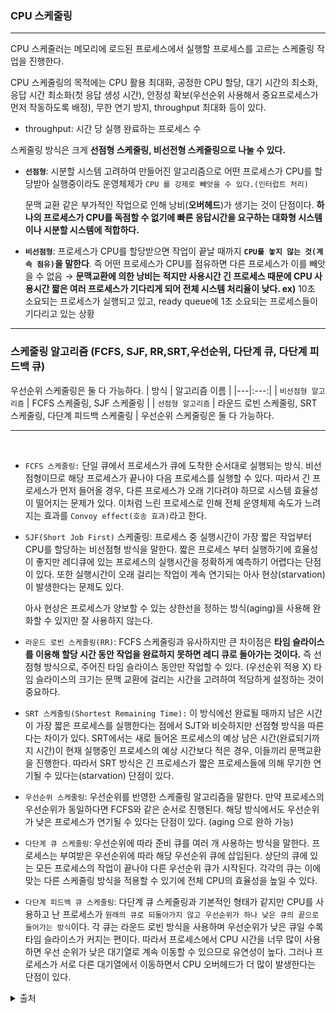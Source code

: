 ### CPU 스케줄링
---
CPU 스케줄러는 메모리에 로드된 프로세스에서 실행할 프로세스를 고르는 스케줄링 작업을 진행한다. 

CPU 스케줄링의 목적에는 CPU 활용 최대화, 공정한 CPU 할당, 대기 시간의 최소화, 응답 시간 최소화(첫 응답 생성 시간), 안정성 확보(우선순위 사용해서 중요프로세스가 먼저 작동하도록 배정), 무한 연기 방지, throughput 최대화 등이 있다.
- throughput: 시간 당 실행 완료하는 프로세스 수


스케줄링 방식은 크게 **선점형 스케줄링, 비선전형 스케줄링으로 나눌 수 있다.** 

- **`선점형`**: 시분할 시스템 고려하여 만들어진 알고리즘으로 어떤 프로세스가 CPU를 할당받아 실행중이라도 운영체제가 `CPU 를 강제로 빼앗을 수 있다.(인터럽트 처리)`

    문맥 교환 같은 부가적인 작업으로 인해 낭비(**오버헤드**)가 생기는 것이 단점이다. **하나의 프로세스가 CPU를 독점할 수 없기에 빠른 응답시간을 요구하는 대화형 시스템이나 시분할 시스템에 적합하다.**
- **`비선점형`**: 프로세스가 CPU를 할당받으면 작업이 끝날 때까지 **`CPU를 놓지 않는 것(계속 점유)`을 말한다**. 즉 어떤 프로세스가 CPU를 점유하면 다른 프로세스가 이를 빼앗을 수 없음 → **문맥교환에 의한 낭비는 적지만 사용시간 긴 프로세스 때문에 CPU 사용시간 짧은 여러 프로세스가 기다리게 되어 전체 시스템 처리율이 낮다.  ex)** 10초 소요되는 프로세스가 실행되고 있고, ready queue에 1초 소요되는 프로세스들이 기다리고 있는 상황

---
### 스케줄링 알고리즘 (FCFS, SJF, RR,SRT,우선순위, 다단계 큐, 다단계 피드백 큐)

우선순위 스케줄링은 둘 다 가능하다.
| 방식 | 알고리즘 이름 |
|---|:---:|
| `비선점형 알고리즘` | FCFS 스케줄링, SJF 스케줄링 | 
| `선점형 알고리즘` | 라운드 로빈 스케줄링, SRT 스케줄링, 다단계 피드백 스케줄링 | 
우선순위 스케줄링은 둘 다 가능하다.

*****
<br>

- `FCFS 스케줄링:` 단일 큐에서 프로세스가 큐에 도착한 순서대로 실행되는 방식. 비선점형이므로 해당 프로세스가 끝나야 다음 프로세스를 실행할 수 있다. 따라서 긴 프로세스가 먼저 들어올 경우, 다른 프로세스가 오래 기다려야 하므로 시스템 효율성이 떨어지는 문제가 있다. 이처럼 느린 프로세스로 인해 전체 운영체제 속도가 느려지는 효과를 `Convoy effect(호송 효과)`라고 한다.
- `SJF(Short Job First)` 스케줄링: 프로세스 중 실행시간이 가장 짧은 작업부터 CPU를 할당하는 비선점형 방식을 말한다.  짧은 프로세스 부터 실행하기에 효율성이 좋지만 레디큐에 있는 프로세스의 실행시간을 정확하게 예측하기 어렵다는 단점이 있다. 또한 실행시간이 오래 걸리는 작업이 계속 연기되는 아사 현상(starvation)이 발생한다는 문제도 있다.

    아사 현상은 프로세스가 양보할 수 있는 상한선을 정하는 방식(aging)을 사용해 완화할 수 있지만 잘 사용하지 않는다.

- `라운드 로빈 스케줄링(RR)`: FCFS 스케줄링과 유사하지만 큰 차이점은 **타임 슬라이스를 이용해 할당 시간 동안 작업을 완료하지 못하면  레디 큐로 돌아가는 것이다.** 즉 선점형 방식으로, 주어진 타임 슬라이스 동안만 작업할 수 있다. (우선순위 적용 X) 타임 슬라이스의 크기는 문맥 교환에 걸리는 시간을 고려하여 적당하게 설정하는 것이 중요하다.
- `SRT 스케줄링(Shortest Remaining Time):` 이 방식에선 완료될 때까지 남은 시간이 가장 짧은 프로세스를 실행한다는 점에서 SJT와 비슷하지만 선점형 방식을 따른다는 차이가 있다.
SRT에서는 새로 들어온 프로세스의 예상 남은 시간(완료되기까지 시간)이 현재 실행중인 프로세스의 예상 시간보다 적은 경우, 이들끼리 문맥교환을 진행한다. 따라서 SRT 방식은 긴 프로세스가 짧은 프로세스들에 의해 무기한 연기될 수 있다는(starvation) 단점이 있다.
- `우선순위 스케줄링`: 우선순위를 반영한 스케줄링 알고리즘을 말한다. 만약 프로세스의 우선순위가 동일하다면 FCFS와 같은 순서로 진행된다. 해당 방식에서도 우선순위가 낮은 프로세스가 연기될 수 있다는 단점이 있다. (aging 으로 완하 가능)

- `다단계 큐 스케줄링`: 우선순위에 따라 준비 큐를 여러 개 사용하는 방식을 말한다. 프로세스는 부여받은 우선순위에 따라 해당 우선순위 큐에 삽입된다. 상단의 큐에 있는 모든 프로세스의 작업이 끝나야 다른 우선순위 큐가 시작된다. 각각의 큐는 이에 맞는 다른 스케줄링 방식을 적용할 수 있기에 전체 CPU의 효율성을 높일 수 있다. 

- `다단계 피드백 큐 스케줄링`: 다단계 큐 스케줄링과 기본적인 형태가 같지만 CPU를 사용하고 난 프로세스가 `원래의 큐로 되돌아가지 않고 우선순위가 하나 낮은 큐의 끝으로 들어가는 방식`이다.
각 큐는 라운드 로빈 방식을 사용하며 우선순위가 낮은 큐일 수록 타임 슬라이스가 커지는 편이다. 따라서 프로세스에서 CPU 시간을 너무 많이 사용하면 우선 순위가 낮은 대기열로 계속 이동할 수 있으므로 유연성이 높다. 그러나 프로세스가 서로 다른 대기열에서 이동하면서 CPU 오버헤드가 더 많이 발생한다는 단점이 있다.

<details>
<summary>출처</summary>

- [https://www.tutorialspoint.com/operating_system/os_process_scheduling_qa3.htm](https://www.tutorialspoint.com/operating_system/os_process_scheduling_qa3.htm)

- [https://www.faceprep.in/operating-systems/operating-systems-convoy-effect/](https://www.faceprep.in/operating-systems/operating-systems-convoy-effect/)

- [https://www.geeksforgeeks.org/cpu-scheduling-in-operating-systems/?ref=rp](https://www.geeksforgeeks.org/cpu-scheduling-in-operating-systems/?ref=rp)

- [https://www.studytonight.com/operating-system/multilevel-queue-scheduling](https://www.studytonight.com/operating-system/multilevel-queue-scheduling)

- [https://www.studytonight.com/operating-system/multilevel-feedback-queue-scheduling](https://www.studytonight.com/operating-system/multilevel-feedback-queue-scheduling)
</details>